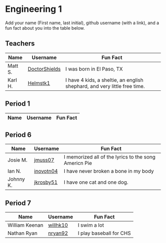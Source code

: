 # Engineering 1

Add your name (First name, last initial), github username (with a link), and a fun fact about you into the table below.

## Teachers
Name | Username | Fun Fact
--- | --- | ---
Matt S. | [DoctorShields](https://github.com/DoctorShields) | I was born in El Paso, TX
Karl H. | [Helmstk1](https://github.com/Helmstk1) | I have 4 kids, a sheltie, an english shephard, and very little free time.

## Period 1

Name | Username | Fun Fact
--- | --- | ---

## Period 6

Name | Username | Fun Fact
--- | --- | ---
Josie M. | [jmuss07](https://github.com/jmuss07) | I memorized all of the lyrics to the song Americn Pie
Ian N.   | [inovotn04](https://github.com/inovotn04) | I have never broken a bone in my body
Johnny K. | [jkrosby51](https://github.com/jkrosby51) | I have one cat and one dog.

## Period 7

Name | Username | Fun Fact
--- | --- | ---
William Keenan |  [willhk10](https://github.com/willhk10) | I swim a lot
Nathan Ryan | [nryan92](https://github.com/nryan92) | I play baseball for CHS

